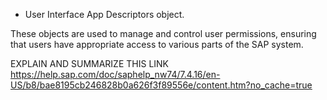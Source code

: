 + User Interface App Descriptors object. 

These objects are used to manage and control user permissions, ensuring that users have appropriate access to various parts of the SAP system. 

EXPLAIN AND SUMMARIZE THIS LINK https://help.sap.com/doc/saphelp_nw74/7.4.16/en-US/b8/bae8195cb246828b0a626f3f89556e/content.htm?no_cache=true


